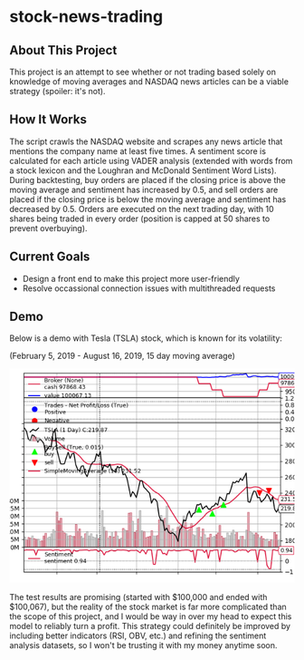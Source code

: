 # stock-news-trading

## About This Project

This project is an attempt to see whether or not trading based solely on knowledge of moving averages and NASDAQ news articles can be a viable strategy (spoiler: it's not).

## How It Works

The script crawls the NASDAQ website and scrapes any news article that mentions the company name at least five times. A sentiment score is calculated for each article using VADER analysis (extended with words from a stock lexicon and the Loughran and McDonald Sentiment Word Lists). During backtesting, buy orders are placed if the closing price is above the moving average and sentiment has increased by 0.5, and sell orders are placed if the closing price is below the moving average and sentiment has decreased by 0.5. Orders are executed on the next trading day, with 10 shares being traded in every order (position is capped at 50 shares to prevent overbuying).

## Current Goals

- Design a front end to make this project more user-friendly
- Resolve occassional connection issues with multithreaded requests

## Demo

Below is a demo with Tesla (TSLA) stock, which is known for its volatility:

(February 5, 2019 - August 16, 2019, 15 day moving average)

![tesla](tests/tesla.png)

The test results are promising (started with $100,000 and ended with $100,067), but the reality of the stock market is far more complicated than the scope of this project, and I would be way in over my head to expect this model to reliably turn a profit. This strategy could definitely be improved by including better indicators (RSI, OBV, etc.) and refining the sentiment analysis datasets, so I won't be trusting it with my money anytime soon.
